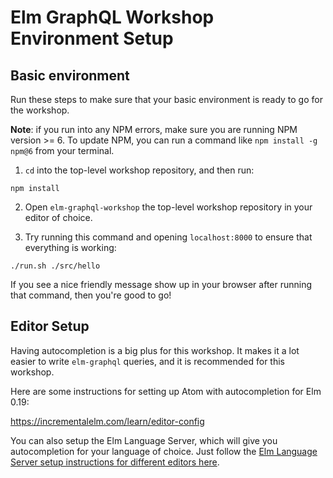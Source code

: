 # Elm GraphQL Workshop Environment Setup

## Basic environment
Run these steps to make sure that your basic environment is ready to go for the workshop.

**Note**: if you run into any NPM errors, make sure you are running NPM version >= 6. To update NPM, you can run a command like `npm install -g npm@6` from your terminal.

1. `cd` into the top-level workshop repository, and then run:

```
npm install
```

2. Open `elm-graphql-workshop` the top-level workshop repository in your editor of choice.

3. Try running this command and opening `localhost:8000` to ensure that everything is working:

```
./run.sh ./src/hello
```

If you see a nice friendly message show up in your browser after running that command, then you're good to go!

## Editor Setup

Having autocompletion is a big plus for this workshop. It makes it a lot easier to write `elm-graphql` queries, and it is recommended for this workshop.

Here are some instructions for setting up Atom with autocompletion for Elm 0.19:

https://incrementalelm.com/learn/editor-config

You can also setup the Elm Language Server, which will give you autocompletion for your language of choice. Just follow the [Elm Language Server setup instructions for different editors here](https://github.com/elm-tooling/elm-language-server#editor-support).
